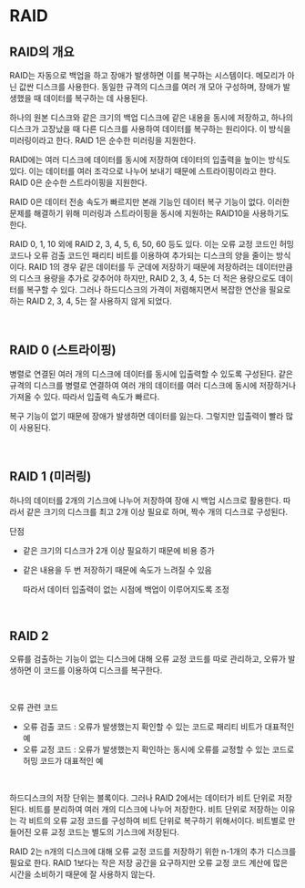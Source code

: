 # RAID

## RAID의 개요

RAID는 자동으로 백업을 하고 장애가 발생하면 이를 복구하는 시스템이다. 메모리가 아닌 값싼 디스크를 사용한다. 동일한 규격의 디스크를 여러 개 모아 구성하며, 장애가 발생했을 때 데이터를 복구하는 데 사용된다.

하나의 원본 디스크와 같은 크기의 백업 디스크에 같은 내용을 동시에 저장하고, 하나의 디스크가 고장났을 때 다른 디스크를 사용하여 데이터를 복구하는 원리이다. 이 방식을 미러링이라고 한다. RAID 1은 순수한 미러링을 지원한다.

RAID에는 여러 디스크에 데이터를 동시에 저장하여 데이터의 입출력을 높이는 방식도 있다. 이는 데이터를 여러 조각으로 나누어 보내기 때문에 스트라이핑이라고 한다. RAID 0은 순수한 스트라이핑을 지원한다.

RAID 0은 데이터 전송 속도가 빠르지만 본래 기능인 데이터 복구 기능이 없다. 이러한 문제를 해결하기 위해 미러링과 스트라이핑을 동시에 지원하는 RAID10을 사용하기도 한다.

RAID 0, 1, 10 외에 RAID 2, 3, 4, 5, 6, 50, 60 등도 있다. 이는 오류 교정 코드인 허밍 코드나 오류 검출 코드인 패리티 비트를 이용하여 추가되는 디스크의 양을 줄이는 방식이다. RAID 1의 경우 같은 데이터를 두 군데에 저장하기 때문에 저장하려는 데이터만큼의 디스크 용량을 추가로 갖추어야 하지만, RAID 2, 3, 4, 5는 더 적은 용량으로도 데이터를 복구할 수 있다. 그러나 하드디스크의 가격이 저렴해지면서 복잡한 연산을 필요로 하는 RAID 2, 3, 4, 5는 잘 사용하지 않게 되었다.

<br>



## RAID 0 (스트라이핑)

병렬로 연결된 여러 개의 디스크에 데이터를 동시에 입출력할 수 있도록 구성된다. 같은 규격의 디스크를 병렬로 연결하여 여러 개의 데이터를 여러 디스크에 동시에 저장하거나 가져올 수 있다. 따라서 입출력 속도가 빠르다.

복구 기능이 없기 때문에 장애가 발생하면 데이터를 잃는다. 그렇지만 입출력이 빨라 많이 사용된다.

<br>



## RAID 1 (미러링)

하나의 데이터를 2개의 기스크에 나누어 저장하여 장애 시 백업 시스크로 활용한다. 따라서 같은 크기의 디스크를 최고 2개 이상 필요로 하며, 짝수 개의 디스크로 구성된다. 

단점

- 같은 크기의 디스크가 2개 이상 필요하기 때문에 비용 증가

- 같은 내용을 두 번 저장하기 때문에 속도가 느려질 수 있음

  따라서 데이터 입출력이 없는 시점에 백업이 이루어지도록 조정

<br>



## RAID 2

오류를 검출하는 기능이 없는 디스크에 대해 오류 교정 코드를 따로 관리하고, 오류가 발생하면 이 코드를 이용하여 디스크를 복구한다.

<br>



오류 관련 코드

- 오류 검출 코드 : 오류가 발생했는지 확인할 수 있는 코드로 패리티 비트가 대표적인 예
- 오류 교정 코드 : 오류가 발생했는지 확인하는 동시에 오류를 교정할 수 있는 코드로 허밍 코드가 대표적인 예

<br>



하드디스크의 저장 단위는 블록이다. 그러나 RAID 2에서는 데이터가 비트 단위로 저장된다. 비트를 분리하여 여러 개의 디스크에 나누어 저장한다. 비트 단위로 저장하는 이유는 각 비트의 오류 교정 코드를 구성하여 비트 단위로 복구하기 위해서이다. 비트별로 만들어진 오류 교정 코드는 별도의 기스크에 저장된다.

RAID 2는 n개의 디스크에 대해 오류 교정 코드를 저장하기 위한 n-1개의 추가 디스크를 필요로 한다. RAID 1보다는 작은 저장 공간을 요구하지만 오류 교정 코드 계산에 많은 시간을 소비하기 때문에 잘 사용하지 않는다.

<br>







